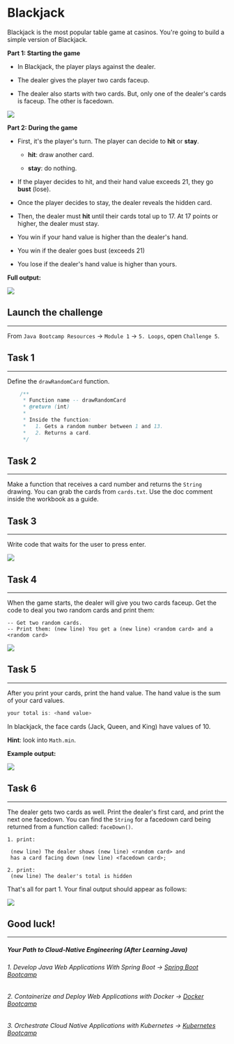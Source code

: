 # Blackjack

Blackjack is the most popular table game at casinos. You're going to build a simple version of Blackjack.

**Part 1: Starting the game**

-   In Blackjack, the player plays against the dealer.

-   The dealer gives the player two cards faceup.

-   The dealer also starts with two cards. But, only one of the dealer's cards is faceup. The other is facedown.

![](https://img-c.udemycdn.com/redactor/raw/article_lecture/2025-01-04_02-14-07-e2cd2da094cfeb1f9b86aec53075080d.gif)

**Part 2: During the game**

-   First, it's the player's turn. The player can decide to **hit** or **stay**.

    -   **hit**: draw another card.

    -   **stay**: do nothing.

-   If the player decides to hit, and their hand value exceeds 21, they go **bust** (lose).

-   Once the player decides to stay, the dealer reveals the hidden card.

-   Then, the dealer must **hit** until their cards total up to 17. At 17 points or higher, the dealer must stay.

-   You win if your hand value is higher than the dealer's hand.

-   You win if the dealer goes bust (exceeds 21)

-   You lose if the dealer's hand value is higher than yours.

**Full output:**

![](https://img-c.udemycdn.com/redactor/raw/article_lecture/2025-01-04_02-14-07-146f4d5526e2d7b928888087b8f64cdc.gif)

## Launch the challenge
--------------------

From `Java Bootcamp Resources` -> `Module 1` -> `5. Loops`, open `Challenge 5`.

## Task 1
------
Define the `drawRandomCard` function.

```java
    /**
     * Function name -- drawRandomCard
     * @return (int)
     *
     * Inside the function:
     *   1. Gets a random number between 1 and 13.
     *   2. Returns a card.
     */
```

## Task 2
------

Make a function that receives a card number and returns the `String` drawing. You can grab the cards from `cards.txt`. Use the doc comment inside the workbook as a guide.

## Task 3
------

Write code that waits for the user to press enter.

![](https://img-c.udemycdn.com/redactor/raw/article_lecture/2025-01-04_02-14-07-e98ebd84f5280a9070109f0a48b2a327.gif)

## Task 4
------

When the game starts, the dealer will give you two cards faceup. Get the code to deal you two random cards and print them:

```
-- Get two random cards.
-- Print them: (﻿new line﻿) You get a (﻿new line﻿) <random card> and a <random card>
```

![](https://img-c.udemycdn.com/redactor/raw/article_lecture/2025-01-04_02-14-08-4c04de312b2df64b72dce3d83cac1f89.gif)

## Task 5
------

After you print your cards, print the hand value. The hand value is the sum of your card values.

```java
your total is: <hand value>
```

In blackjack, the face cards (Jack, Queen, and King) have values of 10.

**Hint**: look into `Math.min`.

**Example output:**

![](https://img-c.udemycdn.com/redactor/raw/article_lecture/2025-01-04_02-14-08-6f1f435b4c2efd59b0bc0290b882b652.gif)

## Task 6
------

The dealer gets two cards as well. Print the dealer's first card, and print the next one facedown. You can find the `String` for a facedown card being returned from a function called: `faceDown()`.

```
1. print:

 (new line) The dealer shows (new line) <random card> and
 has a card facing down (new line) <facedown card>;

2. print:
 (new line) The dealer's total is hidden
```

That's all for part 1. Your final output should appear as follows:

![](https://img-c.udemycdn.com/redactor/raw/article_lecture/2025-01-04_02-14-08-d8db3808d87937f2272208633a0b385e.gif)

## Good luck!
----------
##### Your Path to Cloud-Native Engineering (After Learning Java)
###### 1. Develop Java Web Applications With Spring Boot → [Spring Boot Bootcamp](https://www.udemy.com/course/the-complete-spring-boot-development-bootcamp/?couponCode=SPRING_BOOTCAMP)
###### 2. Containerize and Deploy Web Applications with Docker → [Docker Bootcamp](https://www.udemy.com/course/docker-bootcamp-conquer-docker-with-real-world-projects/?couponCode=DOCKER_BOOTCAMP)
###### 3. Orchestrate Cloud Native Applications with Kubernetes → [Kubernetes Bootcamp](https://kubernetestraining.io/)